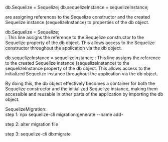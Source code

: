 db.Sequelize = Sequelize;
db.sequelizeInstance = sequelizeInstance;

are assigning references to the Sequelize constructor and the created Sequelize instance (sequelizeInstance) to properties of the db object.

db.Sequelize = Sequelize;   
   : This line assigns the reference to the Sequelize constructor to the Sequelize property of the db object. This allows access to the Sequelize constructor throughout the application via the db object.

db.sequelizeInstance = sequelizeInstance;
   : This line assigns the reference to the created Sequelize   instance (sequelizeInstance) to the sequelizeInstance property of the db object. This allows access to the initialized Sequelize instance throughout the application via the db object.

By doing this, the db object effectively becomes a container for both the Sequelize constructor and the initialized Sequelize instance, making them accessible and reusable in other parts of the application by importing the db object.



SequelizeMigration:                                                                         
step 1:  npx sequelize-cli migration:generate --name add-<columnname>

step 2: alter migration file

step 3: sequelize-cli db:migrate